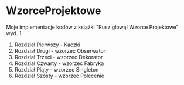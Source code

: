 # WzorceProjektowe
Moje implementacje kodów z książki "Rusz głową! Wzorce Projektowe" wyd. 1
1) Rozdział Pierwszy - Kaczki
2) Rozdział Drugi - wzorzec Obserwator
3) Rozdział Trzeci - wzorzec Dekorator
4) Rozdział Czwarty - wzorzec Fabryka
5) Rozdział Piąty - wzorzec Singleton
6) Rozdział Szósty - wzorzec Polecenie
